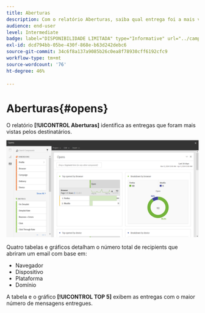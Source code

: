 ```yaml
---
title: Aberturas
description: Com o relatório Aberturas, saiba qual entrega foi a mais visualizada de acordo com vários critérios.
audience: end-user
level: Intermediate
badge: label="DISPONIBILIDADE LIMITADA" type="Informative" url="../campaign-standard-migration-home.md" tooltip="Restrito a usuários migrados do Campaign Standard"
exl-id: dcd794bb-05be-430f-868e-b63d242debc6
source-git-commit: 34c6f8a137a9085b26c0ea8f78930cff6192cfc9
workflow-type: tm+mt
source-wordcount: '76'
ht-degree: 46%

---
```


# Aberturas{#opens}

O relatório **[!UICONTROL Aberturas]** identifica as entregas que foram mais vistas pelos destinatários.

![](assets/delivery_reports_opens.png)

Quatro tabelas e gráficos detalham o número total de recipients que abriram um email com base em:

* Navegador
* Dispositivo
* Plataforma
* Domínio

A tabela e o gráfico **[!UICONTROL TOP 5]** exibem as entregas com o maior número de mensagens entregues.
